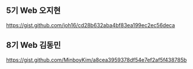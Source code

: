 ## 5기 Web 오지현
https://gist.github.com/joh16/cd28b632aba4bf83ea199ec2ec56deca
## 8기 Web 김동민
https://gist.github.com/MinboyKim/a8cea3959378df54e7ef2af5f438785b

